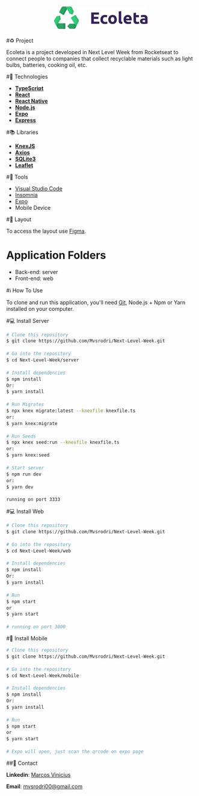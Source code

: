 <h4 align="center">

<img src="web/src/assets/logo.svg" width="250px" />
</h4>

#♻️ Project

Ecoleta is a project developed in Next Level Week from Rocketseat to connect people to companies that collect recyclable materials such as light bulbs, batteries, cooking oil, etc.

#🚀 Technologies

- [**TypeScript**](https://www.typescriptlang.org/)
- [**React**](https://pt-br.reactjs.org/) 
- [**React Native**](https://reactnative.dev/) 
- [**Node.js**](https://nodejs.org/en/)
- [**Expo**](https://expo.io/)
- [**Express**](https://expressjs.com/pt-br/)

#📚 Libraries 

 - [**KnexJS**](http://knexjs.org/)
 - [**Axios**](https://github.com/axios/axios)
 - [**SQLite3**](https://www.sqlite.org/index.html)
 - [**Leaflet**](https://leafletjs.com/)

#:hammer: Tools

- [Visual Studio Code](https://code.visualstudio.com/)
- [Insomnia](https://insomnia.rest/download/)
- [Expo](https://expo.io/tools)
- Mobile Device

#:art: Layout

To access the layout use [Figma](https://www.figma.com/file/9TlOcj6l7D05fZhU12xWT3/Ecoleta-(Booster)?node-id=0%3A1).

# Application Folders
- Back-end: server
- Front-end: web

#:information_source: How To Use

To clone and run this application, you'll need [Git](https://git-scm.com), Node.js + Npm or Yarn installed on your computer.


#💻 Install Server

```bash
# Clone this repository
$ git clone https://github.com/Mvsrodri/Next-Level-Week.git

# Go into the repository
$ cd Next-Level-Week/server

# Install dependencies
$ npm install
Or:
$ yarn install

# Run Migrates
$ npx knex migrate:latest --knexfile knexfile.ts
or:
$ yarn knex:migrate

# Run Seeds
$ npx knex seed:run --knexfile knexfile.ts
or:
$ yarn knex:seed

# Start server
$ npm run dev
or:
$ yarn dev

running on port 3333
```
#💻 Install Web

```bash
# Clone this repository
$ git clone https://github.com/Mvsrodri/Next-Level-Week.git

# Go into the repository
$ cd Next-Level-Week/web

# Install dependencies
$ npm install
Or:
$ yarn install

# Run
$ npm start
or
$ yarn start

# running on port 3000
```

#📱 Install Mobile

```bash
# Clone this repository
$ git clone https://github.com/Mvsrodri/Next-Level-Week.git

# Go into the repository
$ cd Next-Level-Week/mobile

# Install dependencies
$ npm install
Or:
$ yarn install

# Run
$ npm start
or
$ yarn start

# Expo will open, just scan the qrcode on expo page

```

##:speech_balloon: Contact

**Linkedin**: [Marcos Vinicius](https://www.linkedin.com/in/marcos-vinicius-dos-santos-rodrigues-1a2b39195/)

**Email**: mvsrodri00@gmail.com
